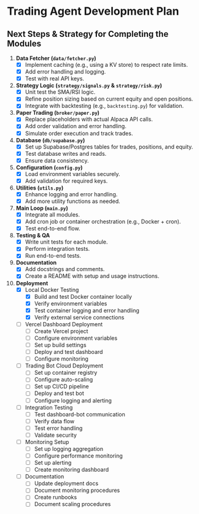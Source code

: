 # Trading Agent Development Plan

## Next Steps & Strategy for Completing the Modules

1. **Data Fetcher (`data/fetcher.py`)**
   - [x] Implement caching (e.g., using a KV store) to respect rate limits.
   - [x] Add error handling and logging.
   - [x] Test with real API keys.

2. **Strategy Logic (`strategy/signals.py` & `strategy/risk.py`)**
   - [x] Unit test the SMA/RSI logic.
   - [x] Refine position sizing based on current equity and open positions.
   - [x] Integrate with backtesting (e.g., `backtesting.py`) for validation.

3. **Paper Trading (`broker/paper.py`)**
   - [x] Replace placeholders with actual Alpaca API calls.
   - [x] Add order validation and error handling.
   - [x] Simulate order execution and track trades.

4. **Database (`db/supabase.py`)**
   - [x] Set up Supabase/Postgres tables for trades, positions, and equity.
   - [x] Test database writes and reads.
   - [x] Ensure data consistency.

5. **Configuration (`config.py`)**
   - [x] Load environment variables securely.
   - [x] Add validation for required keys.

6. **Utilities (`utils.py`)**
   - [x] Enhance logging and error handling.
   - [x] Add more utility functions as needed.

7. **Main Loop (`main.py`)**
   - [x] Integrate all modules.
   - [x] Add cron job or container orchestration (e.g., Docker + cron).
   - [x] Test end-to-end flow.

8. **Testing & QA**
   - [x] Write unit tests for each module.
   - [x] Perform integration tests.
   - [x] Run end-to-end tests.

9. **Documentation**
   - [x] Add docstrings and comments.
   - [x] Create a README with setup and usage instructions.

10. **Deployment**
    - [x] Local Docker Testing
      - [x] Build and test Docker container locally
      - [x] Verify environment variables
      - [x] Test container logging and error handling
      - [x] Verify external service connections
    - [ ] Vercel Dashboard Deployment
      - [ ] Create Vercel project
      - [ ] Configure environment variables
      - [ ] Set up build settings
      - [ ] Deploy and test dashboard
      - [ ] Configure monitoring
    - [ ] Trading Bot Cloud Deployment
      - [ ] Set up container registry
      - [ ] Configure auto-scaling
      - [ ] Set up CI/CD pipeline
      - [ ] Deploy and test bot
      - [ ] Configure logging and alerting
    - [ ] Integration Testing
      - [ ] Test dashboard-bot communication
      - [ ] Verify data flow
      - [ ] Test error handling
      - [ ] Validate security
    - [ ] Monitoring Setup
      - [ ] Set up logging aggregation
      - [ ] Configure performance monitoring
      - [ ] Set up alerting
      - [ ] Create monitoring dashboard
    - [ ] Documentation
      - [ ] Update deployment docs
      - [ ] Document monitoring procedures
      - [ ] Create runbooks
      - [ ] Document scaling procedures
